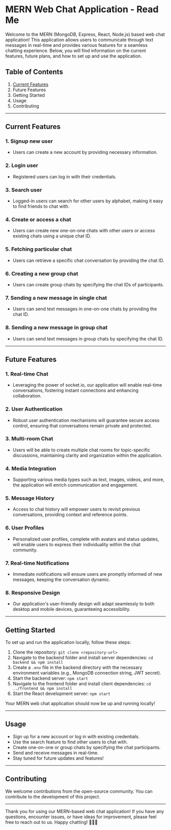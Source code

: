 # MERN Web Chat Application - Read Me

Welcome to the MERN (MongoDB, Express, React, Node.js) based web chat application! This application allows users to communicate through text messages in real-time and provides various features for a seamless chatting experience. Below, you will find information on the current features, future plans, and how to set up and use the application.

## Table of Contents

1. [Current Features](#current-features)
2. Future Features
3. Getting Started
4. Usage
5. Contributing

---

## Current Features

### 1. Signup new user

- Users can create a new account by providing necessary information.

### 2. Login user

- Registered users can log in with their credentials.

### 3. Search user

- Logged-in users can search for other users by alphabet, making it easy to find friends to chat with.

### 4. Create or access a chat

- Users can create new one-on-one chats with other users or access existing chats using a unique chat ID.

### 5. Fetching particular chat

- Users can retrieve a specific chat conversation by providing the chat ID.

### 6. Creating a new group chat

- Users can create group chats by specifying the chat IDs of participants.

### 7. Sending a new message in single chat

- Users can send text messages in one-on-one chats by providing the chat ID.

### 8. Sending a new message in group chat

- Users can send text messages in group chats by specifying the chat ID.

---

## Future Features

### 1. Real-time Chat

- Leveraging the power of socket.io, our application will enable real-time conversations, fostering instant connections and enhancing collaboration.

### 2. User Authentication

- Robust user authentication mechanisms will guarantee secure access control, ensuring that conversations remain private and protected.

### 3. Multi-room Chat

- Users will be able to create multiple chat rooms for topic-specific discussions, maintaining clarity and organization within the application.

### 4. Media Integration

- Supporting various media types such as text, images, videos, and more, the application will enrich communication and engagement.

### 5. Message History

- Access to chat history will empower users to revisit previous conversations, providing context and reference points.

### 6. User Profiles

- Personalized user profiles, complete with avatars and status updates, will enable users to express their individuality within the chat community.

### 7. Real-time Notifications

- Immediate notifications will ensure users are promptly informed of new messages, keeping the conversation dynamic.

### 8. Responsive Design

- Our application's user-friendly design will adapt seamlessly to both desktop and mobile devices, guaranteeing accessibility.

---

## Getting Started

To set up and run the application locally, follow these steps:

1. Clone the repository: `git clone <repository-url>`
2. Navigate to the backend folder and install server dependencies: `cd backend && npm install`
3. Create a `.env` file in the backend directory with the necessary environment variables (e.g., MongoDB connection string, JWT secret).
4. Start the backend server: `npm start`
5. Navigate to the frontend folder and install client dependencies: `cd ../frontend && npm install`
6. Start the React development server: `npm start`

Your MERN web chat application should now be up and running locally!

---

## Usage

- Sign up for a new account or log in with existing credentials.
- Use the search feature to find other users to chat with.
- Create one-on-one or group chats by specifying the chat participants.
- Send and receive messages in real-time.
- Stay tuned for future updates and features!

---

## Contributing

We welcome contributions from the open-source community. You can contribute to the development of this project.

---

Thank you for using our MERN-based web chat application! If you have any questions, encounter issues, or have ideas for improvement, please feel free to reach out to us. Happy chatting! 🚀📱💬
